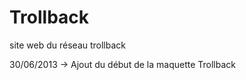 Trollback
=========

site web du réseau trollback

30/06/2013 -> Ajout du début de la maquette Trollback